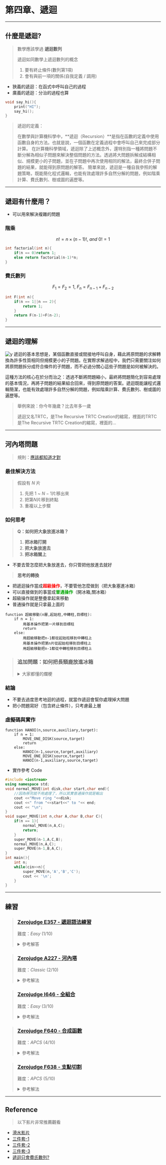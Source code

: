 # 第四章、遞迴
---
## 什麼是遞迴?
> 數學應該學過 **遞迴數列**
> 
> 遞迴如同數學上遞迴數列的概念
> 1. 要有終止條件(數列第1項)
> 2. 會有與前一項的關係(自我定義 / 調用)

- 狹義的遞迴：在函式中呼叫自己的過程
- 廣義的遞迴：分治的過程也算
```cpp
void say_hi(){
    print("HI");
    say_hi();
}
```
> 遞迴的定義：
>
> 在數學與計算機科學中，**遞迴（Recursion）**是指在函數的定義中使用函數自身的方法。也就是說，一個函數在定義過程中會呼叫自己來完成部分計算。
> 在計算機科學領域，遞迴除了上述概念外，還特別指一種將問題不斷分解為相似子問題來解決整個問題的方法。透過將大問題拆解成結構相似、規模更小的子問題，並在子問題中再次使用相同的解法，最終合併子問題的結果，就能得到原問題的解答。
> 簡單來說，遞迴是一種自我參照的解題策略，既能簡化程式邏輯，也能有效處理許多自然分解的問題，例如階乘計算、費氏數列、樹或圖的遍歷等。

---

## 遞迴有什麼用？
- 可以用來解決複雜的問題
### 階乘
$$n! = n\times(n-1)!,\ and\ 0!=1$$
```cpp
int factorial(int n){
    if(n == 0)return 1;
    else return factorial(n-1)*n;
}
```
### 費氏數列
$$F_1 = F_2=1,\ F_n = F_{n-1}+F_{n-2}$$
```cpp
int F(int n){
    if(n == 1||n == 2){
        return 1;
    }
    return F(n-1)+F(n-2);
}
```

---

## 遞迴的理解
![y](https://hackmd.io/_uploads/Sk4c30gqge.png)
遞迴的基本思想是，某個函數直接或間接地呼叫自身，藉此將原問題的求解轉換為許多性質相同但規模更小的子問題。在實際求解過程中，我們只需要關注如何將原問題拆分成符合條件的子問題，而不必過分關心這些子問題是如何被解決的。

這種方法的核心在於分而治之：透過不斷將問題縮小，最終將問題簡化到容易處理的基本情況，再將子問題的結果組合回來，得到原問題的答案。遞迴既能讓程式邏輯簡潔，也能有效處理許多自然分解的問題，例如階乘計算、費氏數列、樹或圖的遍歷等。

> 舉例來說：你今年幾歲？比去年多一歲
>
> 遞迴又名TRTC，是The Recursive TRTC Creation的縮寫，裡面的TRTC是The Recursive TRTC Creation的縮寫，裡面的...

---

## 河內塔問題
> 規則：[應該都知道才對](https://www.youtube.com/watch?v=lDZUP-S0_Zw)

### 最佳解決方法

> 假設有 $N$ 片
> 1. 先把 $1$ ~ $N-1$片移出來
> 2. 把第$N$片移到終點
> 3. 重複以上步驟

### 如何思考
> **Q：如何把大象放進冰箱？**
> 1. **把冰箱打開**
> 2. **把大象放進去**
> 3. **把冰箱關上**

- 不要去管怎麼把大象放進去，你只管把他放進去就好

> **思考的轉換**

- 把遞迴操作當成<font color="#FF0000">**超級操作**</font>，不要管他怎麼做到（把大象塞進冰箱）
- 可以直接做到的事當成<font color="#00A600">**普通操作**</font>（開冰箱,關冰箱）
- 超級操作就是整疊拿起來移動
- 普通操作就是只拿最上面的

```text
function 超級移動(n層,起始柱,中轉柱,目標柱):
	if n = 1:
		用基本操作把第一片移到目標柱
		return
	else:
		用超級移動把n-1都從起始柱移到中轉柱上
		用基本操作把第n片從起始柱移到目標柱上
		用超級移動把n-1都從中轉柱移到目標柱上
```

> ### **追加問題：如何把長頸鹿放進冰箱**
> <details>
> <summary> 大家都懂的爛梗 </summary>
>
> 1. 打開冰箱
> 2. 把大象拿出來
> 3. 把長頸鹿放進去
> 4. 把冰箱關上
> </details>

### 結論
- 不要去過度思考地迴的過程，就當作遞迴會幫你處理掉大問題
- 把小問題寫好（包含終止條件），只考慮最上層

### 虛擬碼與實作
```terminal
function HANOI(n,source,auxiliary,target):
	if n = 1:
		MOVE_ONE_DISK(source,target)
		return
	else:
		HANOI(n-1,source,target,auxiliary)
		MOVE_ONE_DISK(source,target)
		HANOI(n-1,auxiliary,source,target)
```

- 實作參考 Code

```cpp
#include <iostream>
using namespace std;
void normal_MOVE(int disk,char start,char end){
	//因為移完就不用處理了，所以其實普通操作就是輸出
    cout <<"Move ring "<<disk;
    cout <<" from "<<start<<" to "<< end;
    cout << "\n";
}
void super_MOVE(int n,char A,char B,char C){
    if(n == 1){
        normal_MOVE(n,A,C);
        return;
    }
    super_MOVE(n-1,A,C,B);
    normal_MOVE(n,A,C);
    super_MOVE(n-1,B,A,C);
}
int main(){
    int n;
    while(cin>>n){
        super_MOVE(n,'A','B','C');
        cout << '\n';
    }
}
```

---

## 練習

> ### [Zerojudge E357 - 遞迴語法練習](https://zerojudge.tw/ShowProblem?problemid=e357)
>
> 難度：*Easy* $(1/10)$
>
> <details>
>   <summary> 參考解答 </summary>
>
> ```cpp
> #include <bits/stdc++.h>
> using namespace std;
> int f(int x){
>     if(x == 1)return 1;
>     if(x%2 == 0) return f(x/2);
>     return f(x-1)+f(x+1);
> }
> int main(){
>     int i;cin >> i;
>     cout << f(i);
> }
> ```
> </details>

> ### [Zerojudge A227 - 河內塔](https://zerojudge.tw/ShowProblem?problemid=a227)
>
> 難度：*Classic* $(2/10)$
>
> <details>
>   <summary> 參考解法 </summary>
> 
> 
> ```cpp
> #include <iostream>
> using namespace std;
> void move(int ring,char start,char end){
>     cout <<"Move ring "<<ring;
>     cout <<" from "<<start<<" to "<< end;
>     cout << "\n";
> }
> void s_move(int n,char A,char B,char C){
>     //(層數,起始柱,中轉柱,終點柱)
>     if(n == 1){
>         move(n,A,C);
>         return;
>     }
>     //把n-1移動到B
>     s_move(n-1,A,C,B);
>     //把第n片（最下面）移動到A
>     move(n,A,C);
>     //把n-1移動到C
>     s_move(n-1,B,A,C);
> }
> int main(){
>     int n;
>     while(cin>>n){
>         s_move(n,'A','B','C');
>         cout << '\n';
>     }
> }
> ```
> </details>

> ### [Zerojudge I646 - 全組合](https://zerojudge.tw/ShowProblem?problemid=i646)
>
> 難度：*Easy* $(3/10)$
>
> <details>
>   <summary> 參考解法 </summary>
> 
> ```cpp
> #include <bits/stdc++.h>
> using namespace std;
> int number[15] ,n,m;
> void combination(int layer){
>     if(layer == m){
>         for(int i = 1;i<=m;i++){
>             cout << (char)('a' + number[i]);
>         }
>         cout << '\n';
>         return;
>     }
>     for(int i = 0;i<n;i++){
>         if(number[layer] >= i)continue;
>         number[layer+1] = i;
>         combination(layer+1);
>     }
> }
> int main(){
>     number[0]=-1;
>     while(cin>>n>>m){
>         if(!n and !m)break;
>         combination(0);
>     }
> }
> ```
> </details>

> ### [Zerojudge F640 - 合成函數](https://zerojudge.tw/ShowProblem?problemid=f640)
>
> 難度：*APCS* $(4/10)$
>
> <details>
>   <summary> 參考解法 </summary>
> 
> - 只要目前那項是函數不是數字就往後找參數
> 
> ```cpp
> #include <bits/stdc++.h>
> using namespace std;
> int input(){
>     string a;cin>>a;
>     if(a[0] == 'f'){
>         //function 'f' has one parameter
>         int x = input();
>         return 2*x-3;
>     }else if(a[0] == 'g'){
>         //function 'g' has two parameters
>         int x = input();
>         int y = input();
>         return 2*x+y-7;
>     }else if(a[0] == 'h'){
>         //function 'h' has three parameters
>         int x = input();
>         int y = input();
>         int z = input();
>         return 3*x-2*y+z;
>     }else{
>         //while input is a number
>         return stoi(a);
>     }
> }
> int main(){
>     cout << input();
> }
> 
> ```
> </details>

> ### [Zerojudge F638 - 支點切割](https://zerojudge.tw/ShowProblem?problemid=f638)
>
> 難度：*APCS* $(5/10)$
>
> <details>
>   <summary> 參考解法 </summary>
> 
> - 此題必須用前綴和優化才能過
> 
> ```cpp
> #include <iostream>
> #include <cmath>
> #include <climits>
> using namespace std;
> #define int long long
> int n,p[50005],k,prefix[50005],suffix[50005];
> inline int cut(int left,int right,int times){
>     if(right - left < 2)return 0;
>     if(times >= k)return 0;
>     //prefix sum
>     int stack = 0;
>     prefix[left] = 0;
>     for(int i =left+1;i<=right;i++){
>         stack += p[i-1];
>         prefix[i] = prefix[i-1]+stack;
>     }
>     //suffix sum
>     stack = 0;
>     suffix[right] = 0;
>     for(int i = right-1;i>=left;i--){
>         stack += p[i+1];
>         suffix[i] = suffix[i+1]+stack;
>     }
>     //find the best
>     int best = LONG_MAX,ans;
>     for(int i = left+1;i<right;i++){
>         int cost = abs(suffix[i]-prefix[i]);
>         if(cost < best){
>             best = cost;
>             ans = i;
>         }
>     }
>     //return
>     return p[ans] + cut(left,ans-1,times+1) + cut(ans+1,right,times+1);
> }
> signed main(){
>     ios_base::sync_with_stdio(0);
>     cin.tie(0);
>     cin>>n>>k;
>     for(int i = 1;i<=n;i++){
>         cin >> p[i];
>     }
>     cout << cut(1,n,0);
> }
> ```
> </details>

---

## Reference

> 以下影片非常推薦觀看

- [滑水影片](https://www.youtube.com/watch?v=KlY-A8gk5sA)
- [三件套-1](https://www.youtube.com/watch?v=q4xLypEFToQ)
- [三件套-2](https://www.youtube.com/watch?v=kEWQj2Hb8kc&t=469s)
- [三件套-3](https://www.youtube.com/watch?v=e9fEQDQ_JpQ)
- [遞迴只會費氏數列?](https://www.youtube.com/playlist?list=PLd95SS_-Um6-JqY3HlJZAdBScnR0INWxO)






